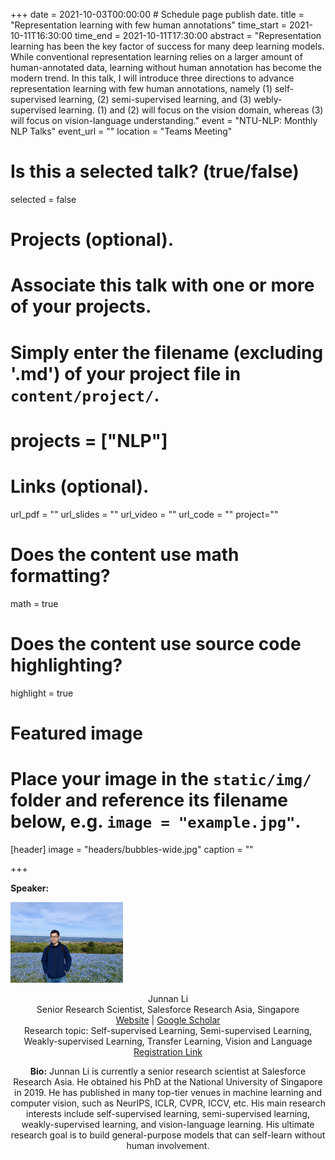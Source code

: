 +++
date = 2021-10-03T00:00:00  # Schedule page publish date.
title = "Representation learning with few human annotations"
time_start = 2021-10-11T16:30:00
time_end = 2021-10-11T17:30:00
abstract = "Representation learning has been the key factor of success for many deep learning models. While conventional representation learning relies on a larger amount of human-annotated data, learning without human annotation has become the modern trend. In this talk, I will introduce three directions to advance representation learning with few human annotations, namely (1) self-supervised learning, (2) semi-supervised learning, and (3) webly-supervised learning. (1) and (2) will focus on the vision domain, whereas (3) will focus on vision-language understanding."
event = "NTU-NLP: Monthly NLP Talks"
event_url = ""
location = "Teams Meeting"

# Is this a selected talk? (true/false)
selected = false

# Projects (optional).
#   Associate this talk with one or more of your projects.
#   Simply enter the filename (excluding '.md') of your project file in `content/project/`.
# projects = ["NLP"]

# Links (optional).
url_pdf = ""
url_slides = ""
url_video = ""
url_code = ""
project=""
# Does the content use math formatting?
math = true

# Does the content use source code highlighting?
highlight = true

# Featured image
# Place your image in the `static/img/` folder and reference its filename below, e.g. `image = "example.jpg"`.
[header]
image = "headers/bubbles-wide.jpg"
caption = ""

+++

**Speaker:** 

<img class="img-circle" style="width: 180px;" src="../../person/junnan.jpeg"> <br> <center> Junnan Li <br> Senior Research Scientist, Salesforce Research Asia, Singapore <br> [Website](https://sites.google.com/site/junnanlics) \|  [Google Scholar](https://scholar.google.com/citations?user=MuUhwi0AAAAJ&hl=en&oi=ao) <br> Research topic: Self-supervised Learning, Semi-supervised Learning, Weakly-supervised Learning, Transfer Learning, Vision and Language <br> [Registration Link](https://teams.microsoft.com/registration/SJPOFSq-K0aPwOF2WpsgSg,mVAApF_uvE2vORk0OJju0w,EfHG1if7WEOly7k9bs3WYQ,0yaa_CtqpkmQRFdwoSF_TA,qy_q0roFTkGX10G2Zo7mPg,sUdmKIvuBkqsqwmxDcrTJQ?mode=read&tenantId=15ce9348-be2a-462b-8fc0-e1765a9b204a)


**Bio:** Junnan Li is currently a senior research scientist at Salesforce Research Asia. He obtained his PhD at the National University of Singapore in 2019. He has published in many top-tier venues in machine learning and computer vision, such as NeurIPS, ICLR, CVPR, ICCV, etc. His main research interests include self-supervised learning, semi-supervised learning, weakly-supervised learning, and vision-language learning. His ultimate research goal is to build general-purpose models that can self-learn without human involvement.
